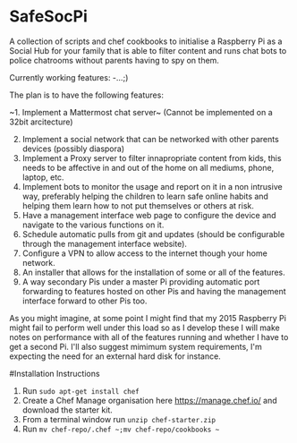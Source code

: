 # SafeSocPi
A collection of scripts and chef cookbooks to initialise a Raspberry Pi as a Social Hub for your family that is able to filter content and runs chat bots to police chatrooms without parents having to spy on them.

Currently working features:
-...;)

The plan is to have the following features:

~1. Implement a Mattermost chat server~ (Cannot be implemented on a 32bit arcitecture)

2. Implement a social network that can be networked with other parents devices (possibly diaspora)
3. Implement a Proxy server to filter innapropriate content from kids, this needs to be affective in and out of the home on all mediums, phone, laptop, etc.
4. Implement bots to monitor the usage and report on it in a non intrusive way, preferably helping the children to learn safe online habits and helping them learn how to not put themselves or others at risk.
5. Have a management interface web page to configure the device and navigate to the various functions on it.
6. Schedule automatic pulls from git and updates (should be configurable through the management interface website).
7. Configure a VPN to allow access to the internet though your home network.
8. An installer that allows for the installation of some or all of the features.
9. A way secondary Pis under a master Pi providing automatic port forwarding to features hosted on other Pis and having the management interface forward to other Pis too.

As you might imagine, at some point I might find that my 2015 Raspberry Pi might fail to perform well under this load so as I develop these I will make notes on performance with all of the features running and whether I have to get a second Pi.  I'll also suggest mimimum system requirements, I'm expecting the need for an external hard disk for instance.

#Installation Instructions
1. Run `sudo apt-get install chef`
2. Create a Chef Manage organisation here https://manage.chef.io/ and download the starter kit.
3. From a terminal window run `unzip chef-starter.zip`
4. Run `mv chef-repo/.chef ~;mv chef-repo/cookbooks ~`
